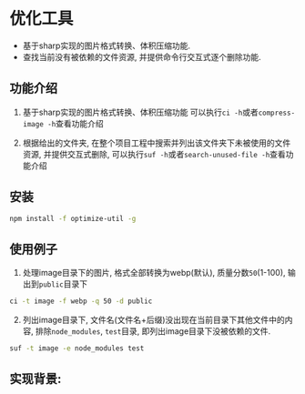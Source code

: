 
# 优化工具
- 基于sharp实现的图片格式转换、体积压缩功能.
- 查找当前没有被依赖的文件资源, 并提供命令行交互式逐个删除功能.

## 功能介绍
1. 基于sharp实现的图片格式转换、体积压缩功能
可以执行`ci -h`或者`compress-image -h`查看功能介绍

2. 根据给出的文件夹, 在整个项目工程中搜索并列出该文件夹下未被使用的文件资源, 并提供交互式删除,
   可以执行`suf -h`或者`search-unused-file -h`查看功能介绍

## 安装
```bash
npm install -f optimize-util -g
```

## 使用例子
1. 处理image目录下的图片, 格式全部转换为webp(默认), 质量分数`50`(1-100), 输出到`public`目录下
```bash
ci -t image -f webp -q 50 -d public
```

2. 列出image目录下, 文件名(文件名+后缀)没出现在当前目录下其他文件中的内容,  排除`node_modules`, `test`目录, 即列出image目录下没被依赖的文件.
```bash
suf -t image -e node_modules test
```


## 实现背景:

   